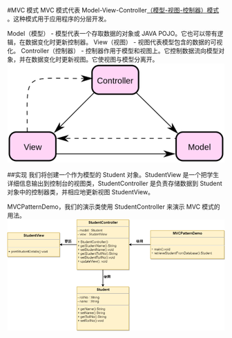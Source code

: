 #MVC 模式
MVC 模式代表 Model-View-Controller[（模型-视图-控制器）模式](https://www.runoob.com/design-pattern/mvc-pattern.html) 。这种模式用于应用程序的分层开发。

Model（模型） - 模型代表一个存取数据的对象或 JAVA POJO。它也可以带有逻辑，在数据变化时更新控制器。
View（视图） - 视图代表模型包含的数据的可视化。
Controller（控制器） - 控制器作用于模型和视图上。它控制数据流向模型对象，并在数据变化时更新视图。它使视图与模型分离开。
![img](img.png)

##实现
我们将创建一个作为模型的 Student 对象。StudentView 是一个把学生详细信息输出到控制台的视图类，StudentController 是负责存储数据到 Student 对象中的控制器类，并相应地更新视图 StudentView。

MVCPatternDemo，我们的演示类使用 StudentController 来演示 MVC 模式的用法。
![img1](img_1.png)
